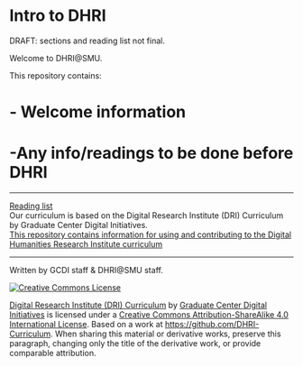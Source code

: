 # Intro to DHRI

DRAFT: sections and reading list not final. 


Welcome to DHRI@SMU. 

This repository contains:

# - Welcome information
 # -Any info/readings to be done before DHRI

-----

[Reading list](sections/readings.md)  
Our curriculum is based on the Digital Research Institute (DRI) Curriculum by Graduate Center Digital Initiatives.   
[This repository contains information for using and contributing to the Digital Humanities Research Institute curriculum](https://github.com/DHRI-Curriculum/guide) 

-----

Written by GCDI staff & DHRI@SMU staff.

[![Creative Commons License](https://i.creativecommons.org/l/by-sa/4.0/88x31.png)](http://creativecommons.org/licenses/by-sa/4.0/)

[Digital Research Institute (DRI) Curriculum](http://purl.org/dc/terms/) by [Graduate Center Digital Initiatives](https://gcdi.commons.gc.cuny.edu/) is licensed under a [Creative Commons Attribution-ShareAlike 4.0 International License](http://creativecommons.org/licenses/by-sa/4.0/). Based on a work at <https://github.com/DHRI-Curriculum>. When sharing this material or derivative works, preserve this paragraph, changing only the title of the derivative work, or provide comparable attribution.
